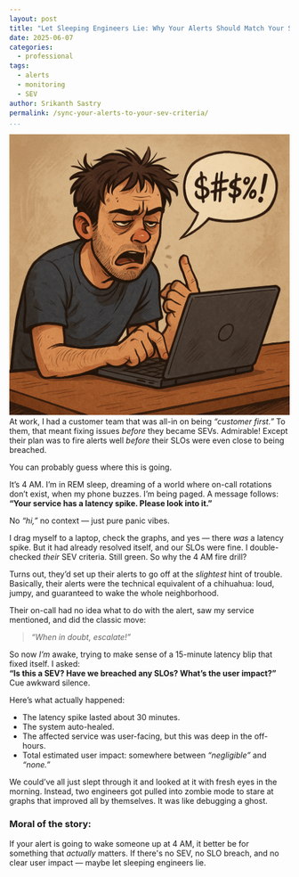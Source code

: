```yaml
---
layout: post
title: "Let Sleeping Engineers Lie: Why Your Alerts Should Match Your SEVs"
date: 2025-06-07
categories:
  - professional
tags:
  - alerts
  - monitoring
  - SEV
author: Srikanth Sastry
permalink: /sync-your-alerts-to-your-sev-criteria/
...
```

![](/images/sleepy-engineer-cursing-laptop.png)
At work, I had a customer team that was all-in on being *“customer first.”* To them, that meant fixing issues *before* they became SEVs. Admirable! Except their plan was to fire alerts well *before* their SLOs were even close to being breached.

You can probably guess where this is going.

It’s 4 AM. I’m in REM sleep, dreaming of a world where on-call rotations don’t exist, when my phone buzzes. I’m being paged. A message follows:  
**“Your service has a latency spike. Please look into it.”**

No *“hi,”* no context — just pure panic vibes.

I drag myself to a laptop, check the graphs, and yes — there *was* a latency spike. But it had already resolved itself, and our SLOs were fine. I double-checked *their* SEV criteria. Still green. So why the 4 AM fire drill?

Turns out, they’d set up their alerts to go off at the *slightest* hint of trouble. Basically, their alerts were the technical equivalent of a chihuahua: loud, jumpy, and guaranteed to wake the whole neighborhood.

Their on-call had no idea what to do with the alert, saw my service mentioned, and did the classic move:  
> *“When in doubt, escalate!”*

So now *I’m* awake, trying to make sense of a 15-minute latency blip that fixed itself. I asked:  
**“Is this a SEV? Have we breached any SLOs? What’s the user impact?”**  
Cue awkward silence.

Here’s what actually happened:  
- The latency spike lasted about 30 minutes.  
- The system auto-healed.  
- The affected service was user-facing, but this was deep in the off-hours.  
- Total estimated user impact: somewhere between *“negligible”* and *“none.”*

We could’ve all just slept through it and looked at it with fresh eyes in the morning. Instead, two engineers got pulled into zombie mode to stare at graphs that improved all by themselves. It was like debugging a ghost.

### Moral of the story:
If your alert is going to wake someone up at 4 AM, it better be for something that *actually* matters. If there's no SEV, no SLO breach, and no clear user impact — maybe let sleeping engineers lie.